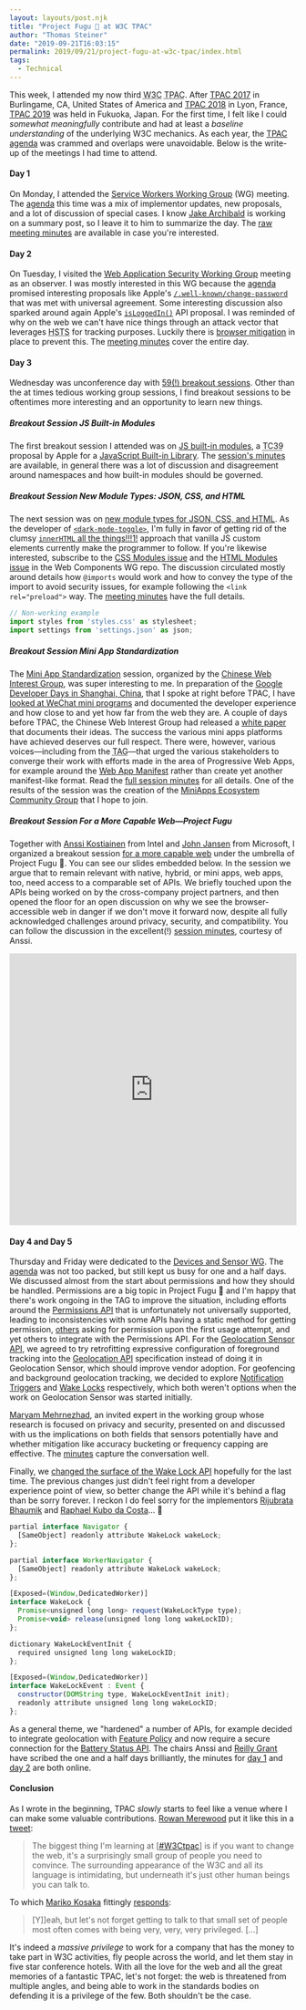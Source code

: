 ```yaml
---
layout: layouts/post.njk
title: "Project Fugu 🐡 at W3C TPAC"
author: "Thomas Steiner"
date: "2019-09-21T16:03:15"
permalink: 2019/09/21/project-fugu-at-w3c-tpac/index.html
tags:
  - Technical
---
```


This week, I attended my now third <abbr title="World Wide Web Consortium">W3C</abbr>
<abbr title="Technical Plenary and Advisory Committee">TPAC</abbr>.
After [TPAC&nbsp;2017](https://www.w3.org/2017/11/TPAC/Overview.html)
in Burlingame,&nbsp;CA, United States of America and
[TPAC&nbsp;2018](https://www.w3.org/2018/10/TPAC/) in Lyon, France,
[TPAC&nbsp;2019](https://www.w3.org/2019/09/TPAC/Overview.html) was held in Fukuoka, Japan.
For the first time, I felt like I could *somewhat meaningfully* contribute and
had at least a *baseline understanding* of the underlying W3C mechanics.
As each year, the [TPAC agenda](https://www.w3.org/2019/09/TPAC/schedule.html) was crammed
and overlaps were unavoidable.
Below is the write-up of the meetings I had time to attend.

#### Day 1

On Monday, I attended the [Service Workers Working Group](https://www.w3.org/sw/)
(WG) meeting.
The [agenda](https://github.com/w3c/ServiceWorker/issues/1460#issue-482168365) this time
was a mix of implementor updates, new proposals, and a lot of discussion of special cases.
I know [Jake Archibald](https://twitter.com/jaffathecake) is working on a summary post,
so I leave it to him to summarize the day.
The
[raw meeting minutes](https://docs.google.com/document/d/1q090ovJ4gd8wSfVtvuoZLMZ51YkiFDsEZ0Jiqi41Iys/edit)
are available in case you're interested.

#### Day 2

On Tuesday, I visited the
[Web Application Security Working Group](https://www.w3.org/2011/webappsec/)
meeting as an observer.
I was mostly interested in this WG because the
[agenda](https://github.com/w3c/webappsec/blob/master/meetings/2019/2019-09-TPAC-agenda.md)
promised interesting proposals like Apple's
[`/.well-known/change-password`](https://wicg.github.io/change-password-url/index.html)
that was met with universal agreement.
Some interesting discussion also sparked around again Apple's
[`isLoggedIn()`](https://lists.w3.org/Archives/Public/public-webappsec/2019Sep/0004.html)
API proposal.
I was reminded of why on the web we can't have nice things through an attack vector
that leverages <abbr title="HTTP Strict Transport Security">HSTS</abbr> for tracking purposes.
Luckily there is
[browser mitigation](https://webkit.org/blog/8146/protecting-against-hsts-abuse/)
in place to prevent this.
The
[meeting minutes](https://github.com/w3c/webappsec/blob/master/meetings/2019/2019-09-TPAC-minutes.md)
cover the entire day.

#### Day 3

Wednesday was unconference day with
[59(!) breakout sessions](https://w3c.github.io/tpac-breakouts/sessions.html).
Other than the at times tedious working group sessions,
I find breakout sessions to be oftentimes more interesting and an opportunity to learn new things.

##### Breakout Session JS Built-in Modules

The first breakout session I attended was on
[JS built-in modules](https://w3c.github.io/tpac-breakouts/sessions.html#jsbuiltin),
a <abbr title="Technical Committee 39">TC39</abbr> proposal by Apple for a
[JavaScript Built-in Library](https://github.com/tc39/proposal-javascript-standard-library).
The [session's minutes](https://www.w3.org/2019/09/18-jsbuiltin-minutes.html) are available,
in general there was a lot of discussion and disagreement around namespaces and
how built-in modules should be governed.

##### Breakout Session New Module Types: JSON, CSS, and HTML

The next session was on
[new module types for JSON, CSS, and HTML](https://w3c.github.io/tpac-breakouts/sessions.html#new-modules).
As the developer of
[`<dark-mode-toggle>`](https://github.com/GoogleChromeLabs/dark-mode-toggle),
I'm fully in favor of getting rid of the clumsy
[`innerHTML` all the things!!!1!](https://github.com/GoogleChromeLabs/dark-mode-toggle/blob/bf737bed7a7d3ba5086585a94578ed814500bb6c/src/dark-mode-toggle.mjs#L75-L249)
approach that vanilla JS custom elements currently make the programmer to follow.
If you're likewise interested, subscribe to the
[CSS Modules issue](https://github.com/w3c/webcomponents/issues/759) and the
[HTML Modules issue](https://github.com/w3c/webcomponents/issues/645)
in the Web Components WG repo.
The discussion circulated mostly around details how `@imports` would work and
how to convey the type of the import to avoid security issues,
for example following the `<link rel="preload">` way.
The [meeting minutes](https://www.w3.org/2019/09/18-new-modules-minutes.html)
have the full details.

```js
// Non-working example
import styles from 'styles.css' as stylesheet;
import settings from 'settings.json' as json;
```

##### Breakout Session Mini App Standardization

The [Mini App Standardization](https://w3c.github.io/tpac-breakouts/sessions.html#miniapp)
session, organized by the [Chinese Web Interest Group](https://www.w3.org/2018/chinese-web-ig/),
was super interesting to me.
In preparation of the
[Google Developer Days in Shanghai, China](https://events.google.cn/intl/zh-CN/developerdays2019/),
that I spoke at right before TPAC, I have
[looked at WeChat mini programs](https://blog.tomayac.com/2019/08/15/a-quick-look-at-wechats-mini-programs/)
and documented the developer experience and how close to and yet how far from the web they are.
A couple of days before TPAC, the Chinese Web Interest Group had released a
[white paper](https://www.w3.org/TR/mini-app-white-paper/) that documents their ideas.
The success the various mini apps platforms have achieved deserves our full respect.
There were, however, various voices—including from the
<abbr title="Technical Advisory Group">TAG</abbr>—that urged the various stakeholders
to converge their work with efforts made in the area of
Progressive Web Apps, for example around the [Web App Manifest](https://w3c.github.io/manifest/)
rather than create yet another manifest-like format.
Read the [full session minutes](https://www.w3.org/2019/09/18-miniapp-minutes.html) for all details.
One of the results of the session was the creation of the
[MiniApps Ecosystem Community Group](https://www.w3.org/community/miniapps/)
that I hope to join.

##### Breakout Session For a More Capable Web—Project Fugu

Together with [Anssi Kostiainen](https://twitter.com/anssik) from Intel and
[John Jansen](https://twitter.com/thejohnjansen) from Microsoft,
I organized a breakout session
[for a more capable web](https://w3c.github.io/tpac-breakouts/sessions.html#capable-web)
under the umbrella of Project Fugu 🐡.
You can see our slides embedded below.
In the session we argue that to remain relevant with native, hybrid, or mini apps, web apps, too,
need access to a comparable set of APIs.
We briefly touched upon the APIs being worked on by the cross-company project partners,
and then opened the floor for an open discussion on why we see the browser-accessible web in danger
if we don't move it forward now,
despite all fully acknowledged challenges around privacy, security, and compatibility.
You can follow the discussion in the excellent(!)
[session minutes](https://www.w3.org/2019/09/18-capable-web-minutes.html), courtesy of Anssi.

<iframe src="https://docs.google.com/presentation/d/e/2PACX-1vSBOBqz_UiNBce-HxpS8EC2lVSeAbzn2lrreesUhhnNaF-3zSieO8A5RaqVc-YhbuuZN0MFKOBsKf7g/embed?start=false&loop=false&delayms=3000" frameborder="0" width="800" height="477" style="max-width: 100%; width: 800px;" allowfullscreen="true" mozallowfullscreen="true" webkitallowfullscreen="true"></iframe>

#### Day 4 and Day 5

Thursday and Friday were dedicated to the [Devices and Sensor WG](https://www.w3.org/das/).
The [agenda](https://github.com/w3c/devicesensors-wg/issues/24) was not too packed,
but still kept us busy for one and a half days.
We discussed almost from the start about permissions and how they should be handled.
Permissions are a big topic in Project Fugu 🐡 and I'm happy
that there's work ongoing in the TAG to improve the situation, including efforts around the
[Permissions API](https://developer.mozilla.org/en-US/docs/Web/API/Permissions_API)
that is unfortunately not universally supported, leading to inconsistencies
with some APIs having a static method for getting permission,
[others](https://github.com/w3c/sensors/issues/388#issuecomment-532942477)
asking for permission upon the first usage attempt,
and yet others to integrate with the Permissions API.
For the [Geolocation Sensor API](https://w3c.github.io/geolocation-sensor/),
we agreed to try retrofitting expressive configuration
of foreground tracking into the [Geolocation API](https://w3c.github.io/geolocation-api/)
specification instead of doing it in Geolocation Sensor, which should improve vendor adoption.
For geofencing and background geolocation tracking, we decided to explore
[Notification Triggers](https://github.com/beverloo/notification-triggers) and
[Wake Locks](https://w3c.github.io/wake-lock/) respectively,
which both weren't options when the work on Geolocation Sensor was started initially.

[Maryam Mehrnezhad](https://sites.google.com/view/maryammjd/home),
an invited expert in the working group whose research is focused on privacy and security,
presented on and discussed with us the implications on both fields that sensors potentially have
and whether mitigation like accuracy bucketing or frequency capping are effective.
The [minutes](https://www.w3.org/2019/09/19-dap-minutes.html#x18) capture the conversation well.

Finally, we
[changed the surface of the Wake Lock API](https://github.com/w3c/wake-lock/issues/226#issuecomment-533032056)
hopefully for the last time.
The previous changes just didn't feel right from a developer experience point of view,
so better change the API while it's behind a flag than be sorry forever.
I reckon I do feel sorry for the implementors [Rijubrata Bhaumik](https://twitter.com/rijubrata)
and [Raphael Kubo da Costa](https://github.com/rakuco)… 🙇

```js
partial interface Navigator {
  [SameObject] readonly attribute WakeLock wakeLock;
};

partial interface WorkerNavigator {
  [SameObject] readonly attribute WakeLock wakeLock;
};

[Exposed=(Window,DedicatedWorker)]
interface WakeLock {
  Promise<unsigned long long> request(WakeLockType type);
  Promise<void> release(unsigned long long wakeLockID);
};

dictionary WakeLockEventInit {
  required unsigned long long wakeLockID;
};

[Exposed=(Window,DedicatedWorker)]
interface WakeLockEvent : Event {
  constructor(DOMString type, WakeLockEventInit init);
  readonly attribute unsigned long long wakeLockID;
};
```

As a general theme, we "hardened" a number of APIs, for example decided to integrate geolocation
with [Feature Policy](https://w3c.github.io/webappsec-feature-policy/)
and now require a secure connection for the [Battery Status API](https://w3c.github.io/battery/).
The chairs Anssi and [Reilly Grant](https://twitter.com/reillyeon)
have scribed the one and a half days brilliantly,
the minutes for [day&nbsp;1](https://www.w3.org/2019/09/19-dap-minutes.html) and
[day&nbsp;2](https://www.w3.org/2019/09/20-dap-minutes.html) are both online.

#### Conclusion

As I wrote in the beginning, TPAC *slowly* starts to feel like a venue
where I can make some valuable contributions.
[Rowan Merewood](https://twitter.com/rowan_m) put it like this in a
[tweet](https://twitter.com/rowan_m/status/1173808373436862464):

> The biggest thing I'm learning at
  [[#W3Ctpac](https://twitter.com/hashtag/w3ctpac?src=hashtag_click)]
  is if you want to change the web,
  it's a surprisingly small group of people you need to convince.
  The surrounding appearance of the W3C and all its language is intimidating,
  but underneath it's just other human beings you can talk to.

To which [Mariko Kosaka](https://twitter.com/kosamari) fittingly
[responds](https://twitter.com/kosamari/status/1173811848518356993):

> [Y]]eah, but let's not forget getting to talk to that small set of people
  most often comes with being very, very, very privileged. […]

It's indeed a *massive privilege* to work for a company that has the money
to take part in W3C activities, fly people across the world, and let them
stay in five star conference hotels.
With all the love for the web and all the great memories of a fantastic TPAC,
let's not forget: the web is threatened from multiple angles,
and being able to work in the standards bodies on defending it is a privilege of the few.
Both shouldn't be the case.
